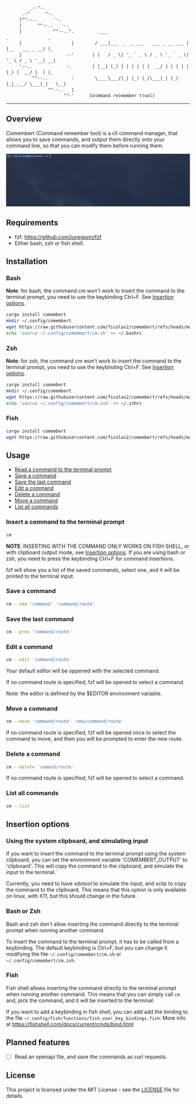 ```
         _--"-.
      .-"      "-.
     |""--..      '-.
     |      ""--..   '-.
     |            ""--..".         ____                               _               _   
     |                   |        / ___|___  _ __ ___   ___ _ __ ___ | |__   ___ _ __| |_ 
     |                 .-'       | |   / _ \| '_ ` _ \ / _ \ '_ ` _ \| '_ \ / _ \ '__| __|
     '--..             -.        | |__| (_) | | | | | |  __/ | | | | | |_) |  __/ |  | |_ 
          ""--..         :        \____\___/|_| |_| |_|\___|_| |_| |_|_.__/ \___|_|   \__|
                ""--..   |
                      ""-'      Co(mmand re)member t(ool)
```

---


## Overview
Comembert (Command remember tool) is a cli command manager, that allows you to save commands, 
and output them directly onto your command line, so that you can modify them before running them.

![preview](media/preview.gif)

## Requirements
- fzf: 
https://github.com/junegunn/fzf
- Either bash, zsh or fish shell.

## Installation
### Bash
**Note**: for bash, the command cm won't work to insert the command to the terminal prompt, you need to
use the keybinding Ctrl+F. See [Insertion options](#insertion-options).
```bash
cargo install comembert
mkdir ~/.config/comembert
wget https://raw.githubusercontent.com/ficolas2/comembert/refs/heads/main/scripts/bash/cm -O ~/.config/comembert/cm.sh
echo 'source ~/.config/comembert/cm.sh' >> ~/.bashrc
```

### Zsh
**Note**: for zsh, the command cm won't work to insert the command to the terminal prompt, you need to
use the keybinding Ctrl+F. See [Insertion options](#insertion-options).
```bash
cargo install comembert
mkdir ~/.config/comembert
wget https://raw.githubusercontent.com/ficolas2/comembert/refs/heads/main/scripts/zsh/cm -O ~/.config/comembert/cm.zsh
echo 'source ~/.config/comembert/cm.zsh' >> ~/.zshrc
```

### Fish
```bash
cargo install comembert
wget https://raw.githubusercontent.com/ficolas2/comembert/refs/heads/main/scripts/fish/cm.fish -O ~/.config/fish/functions/cm.fish
```

## Usage
- [Read a command to the terminal prompt](#read-a-command-to-the-terminal-prompt)
- [Save a command](#save-a-command)
- [Save the last command](#save-the-last-command)
- [Edit a command](#edit-a-command)
- [Delete a command](#delete-a-command)
- [Move a command](#move-a-command)
- [List all commands](#list-all-commands)

### Insert a command to the terminal prompt
```bash
cm
```
**NOTE**: INSERTING WITH THE COMMAND ONLY WORKS ON FISH SHELL, or with clipboard output mode, 
see [Insertion options](#insertion-options). If you are using bash or zsh, you need to press the 
keybinding Ctrl+F for command insertions.


fzf will show you a list of the saved commands, select one, and it will be printed to the terminal input.

### Save a command
```bash
cm --add 'command' 'command/route'
```

### Save the last command
```bash
cm --prev 'command/route'
```

### Edit a command
```bash
cm --edit 'command/route'
```
Your default editor will be oppened with the selected command.

If no command route is specified, fzf will be opened to select a command.

Note: the editor is defined by the $EDITOR environment variable.

### Move a command
```bash
cm --move 'command/route' 'new/command/route'
```
If no command route is specified, fzf will be opened once to select the command to move, and then you will be prompted to enter the new route.

### Delete a command
```bash
cm --delete 'comand/route'
```
If no command route is specified, fzf will be opened to select a command.

### List all commands
```bash
cm --list
```

## Insertion options
### Using the system clipboard, and simulating input
If you want to insert the command to the terminal prompt using the system clipboard, you can set the
environment variable 'COMEMBERT_OUTPUT' to 'clipboard'. This will copy the command to the clipboard,
and simulate the input to the terminal.

Currently, you need to have xdotool to simulate the input, and xclip to copy the command to the 
clipboard. This means that this option is only available on linux, with X11, but this should change 
in the future.

### Bash or Zsh
Bash and zsh don't allow inserting the command directly to the terminal prompt when running another 
command.

To insert the command to the terminal prompt, it has to be called from a keybinding. The default 
keybinding is Ctrl+F, but you can change it modifying the file `~/.config/comembert/cm.sh` or 
`~/.config/comembert/cm.zsh`.

### Fish
Fish shell allows inserting the command directly to the terminal prompt when running another command. 
This means that you can simply call `cm` and, pick the command, and it will be inserted to the terminal.

If you want to add a keybinding in fish shell, you can add add the binding to the file 
`~/.config/fish/functions/fish_user_key_bindings.fish`:
More info at https://fishshell.com/docs/current/cmds/bind.html

## Planned features
- [ ] Read an openapi file, and save the commands as curl requests.

## License
This project is licensed under the MIT License - see the [LICENSE](./LICENSE) file for details.

